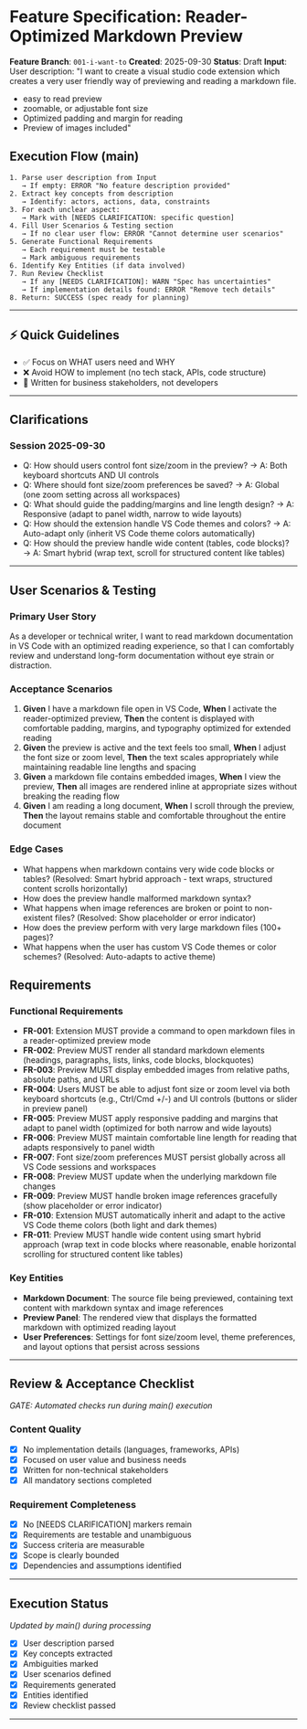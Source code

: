 # Feature Specification: Reader-Optimized Markdown Preview

**Feature Branch**: `001-i-want-to`
**Created**: 2025-09-30
**Status**: Draft
**Input**: User description: "I want to create a visual studio code extension which creates a very user friendly way of previewing and reading a markdown file.

- easy to read preview
- zoomable, or adjustable font size
- Optimized padding and margin for reading
- Preview of images included"

## Execution Flow (main)
```
1. Parse user description from Input
   → If empty: ERROR "No feature description provided"
2. Extract key concepts from description
   → Identify: actors, actions, data, constraints
3. For each unclear aspect:
   → Mark with [NEEDS CLARIFICATION: specific question]
4. Fill User Scenarios & Testing section
   → If no clear user flow: ERROR "Cannot determine user scenarios"
5. Generate Functional Requirements
   → Each requirement must be testable
   → Mark ambiguous requirements
6. Identify Key Entities (if data involved)
7. Run Review Checklist
   → If any [NEEDS CLARIFICATION]: WARN "Spec has uncertainties"
   → If implementation details found: ERROR "Remove tech details"
8. Return: SUCCESS (spec ready for planning)
```

---

## ⚡ Quick Guidelines
- ✅ Focus on WHAT users need and WHY
- ❌ Avoid HOW to implement (no tech stack, APIs, code structure)
- 👥 Written for business stakeholders, not developers

---

## Clarifications

### Session 2025-09-30
- Q: How should users control font size/zoom in the preview? → A: Both keyboard shortcuts AND UI controls
- Q: Where should font size/zoom preferences be saved? → A: Global (one zoom setting across all workspaces)
- Q: What should guide the padding/margins and line length design? → A: Responsive (adapt to panel width, narrow to wide layouts)
- Q: How should the extension handle VS Code themes and colors? → A: Auto-adapt only (inherit VS Code theme colors automatically)
- Q: How should the preview handle wide content (tables, code blocks)? → A: Smart hybrid (wrap text, scroll for structured content like tables)

---

## User Scenarios & Testing

### Primary User Story
As a developer or technical writer, I want to read markdown documentation in VS Code with an optimized reading experience, so that I can comfortably review and understand long-form documentation without eye strain or distraction.

### Acceptance Scenarios
1. **Given** I have a markdown file open in VS Code, **When** I activate the reader-optimized preview, **Then** the content is displayed with comfortable padding, margins, and typography optimized for extended reading
2. **Given** the preview is active and the text feels too small, **When** I adjust the font size or zoom level, **Then** the text scales appropriately while maintaining readable line lengths and spacing
3. **Given** a markdown file contains embedded images, **When** I view the preview, **Then** all images are rendered inline at appropriate sizes without breaking the reading flow
4. **Given** I am reading a long document, **When** I scroll through the preview, **Then** the layout remains stable and comfortable throughout the entire document

### Edge Cases
- What happens when markdown contains very wide code blocks or tables? (Resolved: Smart hybrid approach - text wraps, structured content scrolls horizontally)
- How does the preview handle malformed markdown syntax?
- What happens when image references are broken or point to non-existent files? (Resolved: Show placeholder or error indicator)
- How does the preview perform with very large markdown files (100+ pages)?
- What happens when the user has custom VS Code themes or color schemes? (Resolved: Auto-adapts to active theme)

## Requirements

### Functional Requirements
- **FR-001**: Extension MUST provide a command to open markdown files in a reader-optimized preview mode
- **FR-002**: Preview MUST render all standard markdown elements (headings, paragraphs, lists, links, code blocks, blockquotes)
- **FR-003**: Preview MUST display embedded images from relative paths, absolute paths, and URLs
- **FR-004**: Users MUST be able to adjust font size or zoom level via both keyboard shortcuts (e.g., Ctrl/Cmd +/-) and UI controls (buttons or slider in preview panel)
- **FR-005**: Preview MUST apply responsive padding and margins that adapt to panel width (optimized for both narrow and wide layouts)
- **FR-006**: Preview MUST maintain comfortable line length for reading that adapts responsively to panel width
- **FR-007**: Font size/zoom preferences MUST persist globally across all VS Code sessions and workspaces
- **FR-008**: Preview MUST update when the underlying markdown file changes
- **FR-009**: Preview MUST handle broken image references gracefully (show placeholder or error indicator)
- **FR-010**: Extension MUST automatically inherit and adapt to the active VS Code theme colors (both light and dark themes)
- **FR-011**: Preview MUST handle wide content using smart hybrid approach (wrap text in code blocks where reasonable, enable horizontal scrolling for structured content like tables)

### Key Entities
- **Markdown Document**: The source file being previewed, containing text content with markdown syntax and image references
- **Preview Panel**: The rendered view that displays the formatted markdown with optimized reading layout
- **User Preferences**: Settings for font size/zoom level, theme preferences, and layout options that persist across sessions

---

## Review & Acceptance Checklist
*GATE: Automated checks run during main() execution*

### Content Quality
- [x] No implementation details (languages, frameworks, APIs)
- [x] Focused on user value and business needs
- [x] Written for non-technical stakeholders
- [x] All mandatory sections completed

### Requirement Completeness
- [x] No [NEEDS CLARIFICATION] markers remain
- [x] Requirements are testable and unambiguous
- [x] Success criteria are measurable
- [x] Scope is clearly bounded
- [x] Dependencies and assumptions identified

---

## Execution Status
*Updated by main() during processing*

- [x] User description parsed
- [x] Key concepts extracted
- [x] Ambiguities marked
- [x] User scenarios defined
- [x] Requirements generated
- [x] Entities identified
- [x] Review checklist passed

---